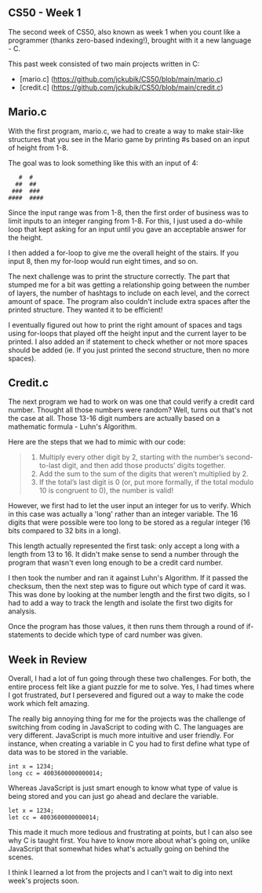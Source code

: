 ## CS50 - Week 1

The second week of CS50, also known as week 1 when you count like a programmer (thanks zero-based indexing!), brought with it a new language - C.

This past week consisted of two main projects written in C:

  - [mario.c] (https://github.com/jckubik/CS50/blob/main/mario.c)
  - [credit.c] (https://github.com/jckubik/CS50/blob/main/credit.c)
  
  ## Mario.c
  
 With the first program, mario.c, we had to create a way to make stair-like structures that you see in the Mario game by printing #s based on an input of height from 1-8.
 
 The goal was to look something like this with an input of 4:
 
       #  #
      ##  ##
     ###  ###
    ####  ####

Since the input range was from 1-8, then the first order of business was to limit inputs to an integer ranging from 1-8. For this, I just used a do-while loop that kept asking for an input until you gave an acceptable answer for the height.

I then added a for-loop to give me the overall height of the stairs. If you input 8, then my for-loop would run eight times, and so on.

The next challenge was to print the structure correctly. The part that stumped me for a bit was getting a relationship going between the number of layers, the number of hashtags to include on each level, and the correct amount of space. The program also couldn't include extra spaces after the printed structure. They wanted it to be efficient!

I eventually figured out how to print the right amount of spaces and tags using for-loops that played off the height input and the current layer to be printed. I also added an if statement to check whether or not more spaces should be added (ie. If you just printed the second structure, then no more spaces).

  ## Credit.c
  
The next program we had to work on was one that could verify a credit card number. Thought all those numbers were random? Well, turns out that's not the case at all. Those 13-16 digit numbers are actually based on a mathematic formula - Luhn's Algorithm.

Here are the steps that we had to mimic with our code:

> 1. Multiply every other digit by 2, starting with the number’s second-to-last digit, and then add those products’ digits together.
> 2. Add the sum to the sum of the digits that weren’t multiplied by 2.
> 3. If the total’s last digit is 0 (or, put more formally, if the total modulo 10 is congruent to 0), the number is valid!

However, we first had to let the user input an integer for us to verify. Which in this case was actually a 'long' rather than an integer variable. The 16 digits that were possible were too long to be stored as a regular integer (16 bits compared to 32 bits in a long).

This length actually represented the first task: only accept a long with a length from 13 to 16. It didn't make sense to send a number through the program that wasn't even long enough to be a credit card number. 

I then took the number and ran it against Luhn's Algorithm. If it passed the checksum, then the next step was to figure out which type of card it was. This was done by looking at the number length and the first two digits, so I had to add a way to track the length and isolate the first two digits for analysis.

Once the program has those values, it then runs them through a round of if-statements to decide which type of card number was given.

  ## Week in Review
  
Overall, I had a lot of fun going through these two challenges. For both, the entire process felt like a giant puzzle for me to solve. Yes, I had times where I got frustrated, *but* I persevered and figured out a way to make the code work which felt amazing.

The really big annoying thing for me for the projects was the challenge of switching from coding in JavaScript to coding with C. The languages are very different. JavaScript is much more intuitive and user friendly. For instance, when creating a variable in C you had to first define what type of data was to be stored in the variable.

    int x = 1234;
    long cc = 4003600000000014;

Whereas JavaScript is just smart enough to know what type of value is being stored and you can just go ahead and declare the variable.

    let x = 1234;
    let cc = 4003600000000014;
    
This made it much more tedious and frustrating at points, but I can also see why C is taught first. You have to know more about what's going on, unlike JavaScript that somewhat hides what's actually going on behind the scenes. 

I think I learned a lot from the projects and I can't wait to dig into next week's projects soon.
